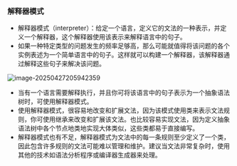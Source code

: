 ### 解释器模式

- 解释器模式（interpreter）：给定一个语言，定义它的文法的一种表示，并定义一个解释器，这个解释器使用该表示来解释语言中的句子。
- 如果一种特定类型的问题发生的频率足够高，那么可能就值得将该问题的各个实例表述为一个简单语言中的句子。这样就可以构建一个解释器，该解释器通过解释这些句子来解决该问题。

![image-20250427205942359](D:\学习\设计模式\code\designPattern\doc\images\image-20250427205942359.png)

- 当有一个语言需要解释执行，并且你可将该语言中的句子表示为一个抽象语法树时，可使用解释器模式。
- 使用解释器模式，很容易地改变和扩展文法，因为该模式使用类来表示文法规则，你可使用继承来改变和扩展该文法。也比较容易实现文法，因为定义抽象语法树中各个节点地类地实现大体类似，这些类都易于直接编写。
- 解释器模式也有不足，解释器模式为文法中的每一条规则至少定义了一个类，因此包含许多规则的文法可能难以管理和维护。建议当文法非常复杂时，使用其他的技术如语法分析程序或编译器生成器来处理。